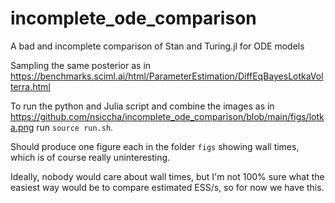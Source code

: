 # incomplete_ode_comparison
A bad and incomplete comparison of Stan and Turing.jl for ODE models

Sampling the same posterior as in https://benchmarks.sciml.ai/html/ParameterEstimation/DiffEqBayesLotkaVolterra.html

To run the python and Julia script and combine the images as in https://github.com/nsiccha/incomplete_ode_comparison/blob/main/figs/lotka.png run `source run.sh`.

Should produce one figure each in the folder `figs` showing wall times,
which is of course really uninteresting.

Ideally, nobody would care about wall times, but I'm not 100% sure what
the easiest way would be to compare estimated ESS/s, so for now we have this.
